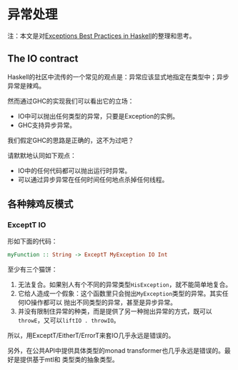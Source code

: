 # 异常处理

注：本文是对[Exceptions Best Practices in Haskell](https://www.fpcomplete.com/blog/2016/11/exceptions-best-practices-haskell)的整理和思考。

## The IO contract

Haskell的社区中流传的一个常见的观点是：异常应该显式地指定在类型中；异步异常是辣鸡。

然而通过GHC的实现我们可以看出它的立场：

* IO中可以抛出任何类型的异常，只要是Exception的实例。
* GHC支持异步异常。

我们假定GHC的思路是正确的，这不为过吧？

请默默地认同如下观点：

* IO中的任何代码都可以抛出运行时异常。
* 可以通过异步异常在任何时间任何地点杀掉任何线程。


## 各种辣鸡反模式

### ExceptT IO

形如下面的代码：

```haskell
myFunction :: String -> ExceptT MyException IO Int
```

至少有三个猫饼：

1. 无法复合。如果别人有个不同的异常类型`HisException`，就不能简单地复合。
1. 它给人造成一个假象：这个函数里只会抛出`MyException`类型的异常。其实任何IO操作都可以
   抛出不同类型的异常，甚至是异步异常。
1. 并没有限制住异常的种类，而是提供了另一种抛出异常的方式，既可以`throwE`，又可以`liftIO . throwIO`。

所以，用ExceptT/EitherT/ErrorT来套IO几乎永远是错误的。

另外，在公共API中提供具体类型的monad transformer也几乎永远是错误的。最好是提供基于mtl和
类型类的抽象类型。